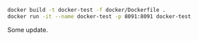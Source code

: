 ```bash
docker build -t docker-test -f docker/Dockerfile .
docker run -it --name docker-test -p 8091:8091 docker-test
```

Some update.
